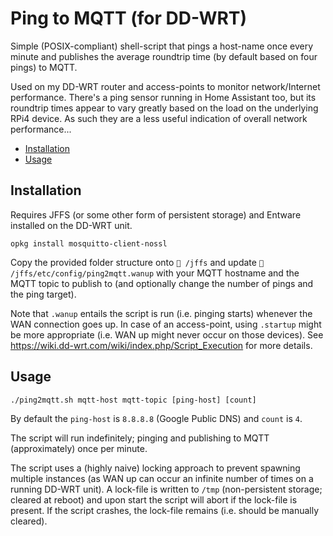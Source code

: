 # Ping to MQTT (for DD-WRT)

Simple (POSIX-compliant) shell-script that pings a host-name once every minute
and publishes the average roundtrip time (by default based on four pings) to
MQTT.

Used on my DD-WRT router and access-points to monitor network/Internet
performance. There's a ping sensor running in Home Assistant too, but its
roundtrip times appear to vary greatly based on the load on the underlying RPi4
device. As such they are a less useful indication of overall network
performance...

- [Installation](#installation)
- [Usage](#usage)

## Installation

Requires JFFS (or some other form of persistent storage) and Entware installed
on the DD-WRT unit.

```shell
opkg install mosquitto-client-nossl
```

Copy the provided folder structure onto `📁 /jffs` and update
`📄 /jffs/etc/config/ping2mqtt.wanup` with your MQTT hostname and the MQTT topic
to publish to (and optionally change the number of pings and the ping target).

Note that `.wanup` entails the script is run (i.e. pinging starts) whenever the
WAN connection goes up. In case of an access-point, using `.startup` might be
more appropriate (i.e. WAN up might never occur on those devices). See
<https://wiki.dd-wrt.com/wiki/index.php/Script_Execution> for more details.

## Usage

```shell
./ping2mqtt.sh mqtt-host mqtt-topic [ping-host] [count]
```

By default the `ping-host` is `8.8.8.8` (Google Public DNS) and `count` is `4`.

The script will run indefinitely; pinging and publishing to MQTT (approximately)
once per minute.

The script uses a (highly naive) locking approach to prevent spawning multiple
instances (as WAN up can occur an infinite number of times on a running DD-WRT
unit). A lock-file is written to `/tmp` (non-persistent storage; cleared at
reboot) and upon start the script will abort if the lock-file is present. If the
script crashes, the lock-file remains (i.e. should be manually cleared).
